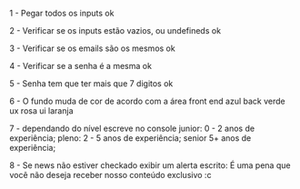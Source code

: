 1 - Pegar todos os inputs ok

2 - Verificar se os inputs estão vazios, ou undefineds ok

3 - Verificar se os emails são os mesmos ok

4 - Verificar se a senha é a mesma ok

5 - Senha tem que ter mais que 7 digitos ok
 
6 - O fundo muda de cor de acordo com a área
    front end azul
    back verde
    ux rosa
    ui laranja

7 - dependando do nível escreve no console
    junior: 0 - 2 anos de experiência;
    pleno: 2 - 5 anos de experiência;
    senior 5+ anos de experiência;

8 - Se news não estiver checkado exibir um alerta escrito: É uma pena que você não deseja receber nosso conteúdo exclusivo :c



